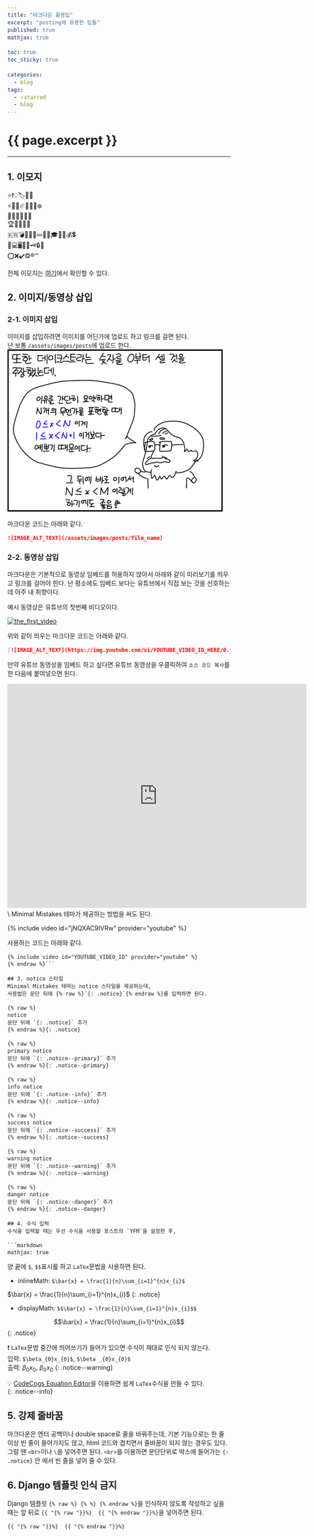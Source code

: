 ```yaml
---
title: "마크다운 활용팁"
excerpt: "posting에 유용한 팁들"
published: true
mathjax: true

toc: true
toc_sticky: true

categories:
  - blog
tags:
  - ⭐starred
  - blog
---
```

# {{ page.excerpt }}
---
## 1. 이모지
⭐❗💡🏷️🔖📎  
⚡🌟🌠☄️🌈🔥💧❄️  
🥞🧀🥓🍔🍕🍺  
🏆🥇🥈🥉🏅  
🇰🇷💣💢💥💯💤🦈🧭🎓💎🔔💰💲  
🔋💻🖥️📌🔑🗝️🔒🔗  
⭕❌✔️©️®️™️  

전체 이모지는 [여기](https://github.com/ikatyang/emoji-cheat-sheet/blob/master/README.md)에서 확인할 수 있다.  

## 2. 이미지/동영상 삽입
### 2-1. 이미지 삽입
이미지를 삽입하려면 이미지를 어딘가에 업로드 하고 링크를 걸면 된다.  
난 보통 `/assets/images/posts`에 업로드 한다.  
![yagongman_Dijkstra](/assets/images/posts/yagongman_Dijkstra.png)

마크다운 코드는 아래와 같다.  

```markdown
![IMAGE_ALT_TEXT](/assets/images/posts/file_name)
```

### 2-2. 동영상 삽입
마크다운은 기본적으로 동영상 임베드를 허용하지 않아서 아래와 같이 미리보기를 띄우고 링크를 걸어야 한다. 난 평소에도 임베드 보다는 유튜브에서 직접 보는 것을 선호하는데 아주 내 취향이다.  

예시 동영상은 유튜브의 첫번째 비디오이다.  

[![the_first_video](https://img.youtube.com/vi/jNQXAC9IVRw/0.jpg)](https://youtu.be/jNQXAC9IVRw)

위와 같이 띄우는 마크다운 코드는 아래와 같다.  

```markdown
[![IMAGE_ALT_TEXT](https://img.youtube.com/vi/YOUTUBE_VIDEO_ID_HERE/0.jpg)](https://youtu.be/YOUTUBE_VIDEO_ID_HERE)
```

만약 유튜브 동영상을 임베드 하고 싶다면 유튜브 동영상을 우클릭하여 `소스 코드 복사`를 한 다음에 붙여넣으면 된다.  

<iframe width="675" height="506" src="https://www.youtube.com/embed/jNQXAC9IVRw" title="YouTube video player" frameborder="0" allow="accelerometer; autoplay; clipboard-write; encrypted-media; gyroscope; picture-in-picture" allowfullscreen></iframe>
\
Minimal Mistakes 테마가 제공하는 방법을 써도 된다.  

{% include video id="jNQXAC9IVRw" provider="youtube" %}

사용하는 코드는 아래와 같다.  

```scss{% raw %}
{% include video id="YOUTUBE_VIDEO_ID" provider="youtube" %}
{% endraw %}```

## 3. notice 스타일
Minimal Mistakes 테마는 notice 스타일을 제공하는데,  
사용법은 문단 뒤에 {% raw %}`{: .notice}`{% endraw %}를 입력하면 된다.  

{% raw %}
notice  
문단 뒤에 `{: .notice}` 추가
{% endraw %}{: .notice}

{% raw %}
primary notice  
문단 뒤에 `{: .notice--primary}` 추가
{% endraw %}{: .notice--primary}

{% raw %}
info notice  
문단 뒤에 `{: .notice--info}` 추가
{% endraw %}{: .notice--info}

{% raw %}
success notice  
문단 뒤에 `{: .notice--success}` 추가
{% endraw %}{: .notice--success}

{% raw %}
warning notice  
문단 뒤에 `{: .notice--warning}` 추가
{% endraw %}{: .notice--warning}

{% raw %}
danger notice  
문단 뒤에 `{: .notice--danger}` 추가
{% endraw %}{: .notice--danger}

## 4. 수식 입력
수식을 입력할 때는 우선 수식을 사용할 포스트의 `YFM`을 설정한 후,  

```markdown
mathjax: true
```

양 끝에 `$`, `$$`표시를 하고 `LaTex`문법을 사용하면 된다.  

- inlineMath: `$\bar{x} = \frac{1}{n}\sum_{i=1}^{n}x_{i}$`

$\bar{x} = \frac{1}{n}\sum_{i=1}^{n}x_{i}$
{: .notice}

- displayMath: `$$\bar{x} = \frac{1}{n}\sum_{i=1}^{n}x_{i}$$`  

$$\bar{x} = \frac{1}{n}\sum_{i=1}^{n}x_{i}$$
{: .notice}

❗ `LaTex`문법 중간에 띄어쓰기가 들어가 있으면 수식이 제대로 인식 되지 않는다.  
입력: `$\beta_{0}x_{0}$`, `$\beta _{0}x_{0}$`  
출력: $\beta_{0}x_{0}$, $\beta _{0}x_{0}$
{: .notice--warning}

💡 [CodeCogs Equation Editor](https://latex.codecogs.com/)을 이용하면 쉽게 `LaTex`수식을 만들 수 있다.  
{: .notice--info}

## 5. 강제 줄바꿈
마크다운은 엔터 공백이나 double space로 줄을 바꿔주는데, 기본 기능으로는 한 줄 이상 빈 줄이 들어가지도 않고, html 코드와 겹치면서 줄바꿈이 되지 않는 경우도 있다. 그럴 땐 `<br>`이나 `\`을 넣어주면 된다. `<br>`를 이용하면 문단단위로 박스에 들어가는 `{: .notice}` 안 에서 빈 줄을 넣어 줄 수 있다.

## 6. Django 템플릿 인식 금지
Django 템플릿 ```{% raw %} {% %} {% endraw %}```을 인식하지 않도록 작성하고 싶을 때는 앞 뒤로 `{{ "{% raw "}}%}  {{ "{% endraw "}}%}`을 넣어주면 된다.

```markdown
{{ "{% raw "}}%}  {{ "{% endraw "}}%}
```